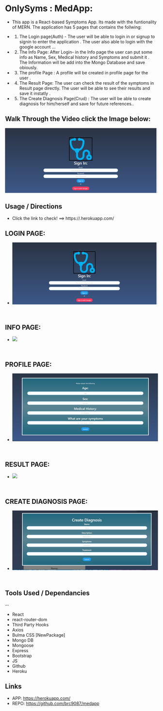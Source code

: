 # OnlySyms : MedApp:

* This app is a React-based Symptoms App. Its made with the funtionality of MERN. The application has 5 pages that contains the follwing:

* 1. The Login page(Auth) - The user will be able to login in or signup to signin to enter the application . The user also able to login with the google account ...

* 2. The Info Page: After Login- in the Info page the user can put some info as Name, Sex, Medical history and Symptoms and submit it . The Information will be add into the Mongo Database and save obiously. 

* 3. The profile Page : A profile will be created in profile page for the user .

* 4. The Result Page: The user can check the result of the symptoms in Result page directly. The user will be able to see their results and save it instatly .

* 5. The Create Diagnosis Page(Crud) : The user will be able to create diagnosis for him/herself and save for future references.. 

## Walk Through the Video click the Image below:

[![](./client/src/images/l.loginpage.jpg )](https://drive.google.com/file/d/1DQ4SuyRMgcEBGdNR22YxjV79Kk5Y8cpp/view?usp=sharing)


## Usage / Directions
* Click the link to check! ==> https://.herokuapp.com/

## LOGIN PAGE:
* ![](./client/src/images/l.loginpage.jpg )

<br>

## INFO PAGE:
* ![](./client/src/images/search.PNG)

<br>
    
    
## PROFILE PAGE:
*  ![](./client/src/images/l.profilepage.jpg)

<br>
 
    
## RESULT PAGE:
*  ![](./client/src/images/)

<br>

    
## CREATE DIAGNOSIS PAGE:
*  ![](./client/src/images/l.creatediagnosis.jpg)

<br>


## Tools Used / Dependancies
--
* React
* react-router-dom
* Third Party Hooks
* Axios
* Bulma CSS [NewPackage]
* Mongo DB
* Mongoose
* Express
* Bootstrap
* JS
* Github
* Heroku

## Links
* APP: https://herokuapp.com/
* REPO: https://github.com/brc9087/medapp
